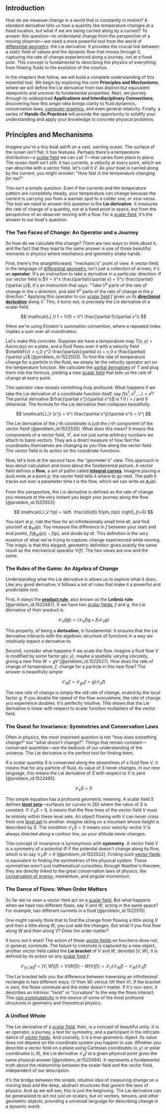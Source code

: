 ## Introduction
How do we measure change in a world that is constantly in motion? A standard derivative tells us how a quantity like temperature changes at a fixed location, but what if we are being carried along by a current? To answer this question—to understand change from the perspective of a moving observer—we need a more powerful tool from the world of [differential geometry](@article_id:145324): the Lie derivative. It provides the crucial link between a static field of values and the dynamic flow that moves through it, capturing the rate of change experienced along a journey, not at a fixed post. This concept is fundamental to describing the physics of everything from flowing fluids to the evolution of the cosmos.

In the chapters that follow, we will build a complete understanding of this essential tool. We begin by exploring the core **Principles and Mechanisms**, where we will define the Lie derivative from two distinct but equivalent viewpoints and uncover its fundamental properties. Next, we journey through its widespread **Applications and Interdisciplinary Connections**, discovering how this single idea brings clarity to fluid dynamics, conservation laws, [computer graphics](@article_id:147583), and even general relativity. Finally, a series of **Hands-On Practices** will provide the opportunity to solidify your understanding and apply your knowledge to concrete physical problems.

## Principles and Mechanisms

Imagine you're a tiny boat adrift on a vast, swirling ocean. The surface of the ocean isn't flat; it has features. Perhaps there's a temperature distribution—a [scalar field](@article_id:153816) we can call $T$—that varies from place to place. The ocean itself isn't still; it has currents, a velocity at every point, which we can describe with a vector field, let's call it $V$. As your boat is carried along by the current, you might wonder: "How fast is the temperature changing *for me*?"

This isn't a simple question. Even if the currents and the temperature pattern are completely steady, your temperature can change because the current is carrying you from a warmer spot to a colder one, or vice-versa. The tool we need to answer this question is the **Lie derivative**. It measures the rate of change of a quantity, not at a fixed point in space, but from the perspective of an observer moving with a flow. For a [scalar field](@article_id:153816), it's the answer to our boat's question.

### The Two Faces of Change: An Operator and a Journey

So how do we calculate this change? There are two ways to think about it, and the fact that they lead to the same answer is one of those beautiful moments in physics where mechanics and geometry shake hands.

First, there's the straightforward, "mechanic's" point of view. A vector field, in the language of [differential geometry](@article_id:145324), isn't just a collection of arrows; it's an **operator**. It's an instruction to take a derivative in a particular direction. If our vector field is $V = V^x \frac{\partial}{\partial x} + V^y \frac{\partial}{\partial y}$, it's an instruction that says: "Take $V^x$ parts of the rate of change in the $x$ direction, and add $V^y$ parts of the rate of change in the $y$ direction." Applying this operator to our [scalar field](@article_id:153816) $f$ gives us its **[directional derivative](@article_id:142936)** along $V$. This, it turns out, is precisely the Lie derivative of a scalar field.

$$ \mathcal{L}_V f = V(f) = V^i \frac{\partial f}{\partial x^i} $$

(Here we're using Einstein's summation convention, where a repeated index implies a sum over all coordinates).

Let's make this concrete. Suppose we have a temperature map $T(x,y) = A x \cos(\kappa y)$ on a plate, and a fluid flows over it with a velocity field $\mathbf{v} = v_0 y^2 \frac{\partial}{\partial x} + v_0 x \frac{\partial}{\partial y}$ [@problem_id:1522503]. To find the rate of temperature change for a particle in the fluid, we simply let the velocity operator act on the temperature function. We calculate the [partial derivatives](@article_id:145786) of $T$ and plug them into the formula, yielding a new [scalar field](@article_id:153816) that tells us the rate of change at every point.

This operator view reveals something truly profound. What happens if we take the Lie derivative of a coordinate function itself, say $f(x^1, x^2, \dots) = x^j$? The partial derivative $\frac{\partial x^j}{\partial x^i}$ is 1 if $i=j$ and 0 otherwise. The formula for the Lie derivative then collapses beautifully:

$$ \mathcal{L}_V (x^j) = V^i \frac{\partial x^j}{\partial x^i} = V^j $$

The Lie derivative of the $j$-th coordinate is just the $j$-th component of the vector field! [@problem_id:1522535]. What does this mean? It means the components of a vector field, $V^j$, are not just some arbitrary numbers we attach to basis vectors. They are a direct measure of how fast the coordinates themselves are changing as you flow along the vector field. The vector field *is* its action on the coordinate functions.

Now, let's look at the second face: the "geometer's" view. This approach is less about calculation and more about the fundamental picture. A vector field defines a **flow**, a set of paths called **[integral curves](@article_id:161364)**. Imagine placing a dust mote at a point $p$; the vector field tells it where to go next. The path it traces out over a parameter time $t$ is the flow, which we can write as $\phi_t(p)$.

From this perspective, the Lie derivative is defined as the rate of change you measure at the very instant you begin your journey along the flow [@problem_id:1522553]:

$$ \mathcal{L}_V f(p) = \left. \frac{d}{dt} f(\phi_t(p)) \right|_{t=0} $$

You start at $p$, ride the flow for an infinitesimally small time $dt$, and find yourself at $\phi_{dt}(p)$. You measure the difference in $f$ between your start and end points, $f(\phi_{dt}(p)) - f(p)$, and divide by $dt$. This definition is the very essence of what we're trying to capture: change experienced while moving. The magic is that this elegant, geometric definition gives exactly the same result as the mechanical operator $V(f)$. The two views are one and the same.

### The Rules of the Game: An Algebra of Change

Understanding what the Lie derivative *is* allows us to explore what it *does*. Like any good derivative, it follows a set of rules that make it a powerful and predictable tool.

First, it obeys the **[product rule](@article_id:143930)**, also known as the **Leibniz rule** [@problem_id:1522487]. If we have two [scalar fields](@article_id:150949), $f$ and $g$, the Lie derivative of their product is:

$$ \mathcal{L}_V(fg) = (\mathcal{L}_V f)g + f(\mathcal{L}_V g) $$

This property, of being a **derivation**, is fundamental. It ensures that the Lie derivative interacts with the algebraic structure of functions in a way we intuitively expect a derivative to.

Second, consider what happens if we scale the flow. Imagine a fluid flow $V$ is modified by some factor $g(x,y)$, maybe a spatially varying viscosity, giving a new flow $W = gV$ [@problem_id:1522527]. How does the rate of change of temperature, $f$, change for a particle in this new flow? The answer is beautifully simple:

$$ \mathcal{L}_W f = \mathcal{L}_{gV} f = g (\mathcal{L}_V f) $$

The new rate of change is simply the old rate of change, scaled by the local factor $g$. If you double the speed of the flow everywhere, the rate of change you experience doubles. It's perfectly intuitive. This shows that the Lie derivative is linear with respect to scalar function multipliers of the vector field.

### The Quest for Invariance: Symmetries and Conservation Laws

Often in physics, the most important question is not "how does something change?" but "what *doesn't* change?". Things that remain constant—conserved quantities—are the bedrock of our understanding of the universe. The Lie derivative is the perfect tool for finding them.

If a scalar quantity $S$ is conserved along the streamlines of a fluid flow $V$, it means that for any particle of fluid, its value of $S$ never changes. In our new language, this means the Lie derivative of $S$ with respect to $V$ is zero [@problem_id:1522485].

$$ \mathcal{L}_V S = 0 $$

This simple equation has a profound geometric meaning. A scalar field $S$ defines **[level sets](@article_id:150661)**—surfaces (or curves in 2D) where the value of $S$ is constant. If $\mathcal{L}_V S = 0$, it means that the flow lines of the vector field $V$ must lie entirely within these level sets. An object flowing with $V$ can never cross from one [level set](@article_id:636562) to another. Imagine skiing on a mountain whose height is described by $S$. The condition $\mathcal{L}_V S = 0$ means your velocity vector $V$ is always directed along a contour line, so your altitude never changes.

This concept of invariance is synonymous with **symmetry**. A vector field $V$ is a symmetry of a potential $\Phi$ if the potential doesn't change along its flow, which is to say $\mathcal{L}_V \Phi = 0$ [@problem_id:1522522]. Finding such [vector fields](@article_id:160890) is equivalent to finding the symmetries of the physical system. These symmetries aren't just mathematical curiosities; through Noether's theorem, they are directly linked to the great conservation laws of physics, like [conservation of energy](@article_id:140020), momentum, and angular momentum.

### The Dance of Flows: When Order Matters

So far we've seen a vector field act on a [scalar field](@article_id:153816). But what happens when we have two different flows, say $V$ and $W$, acting in the same space? For example, two different currents in a fluid [@problem_id:1522515].

One might naively think that to find the change from flowing a little along $V$ and then a little along $W$, you just add the changes. But what if you first flow along $W$ and then along $V$? Does the order matter?

It turns out it does! The action of these [vector fields](@article_id:160890) on functions does not, in general, commute. The failure to commute is captured by a new object, another vector field called the **Lie bracket** of $V$ and $W$, denoted $[V,W]$. It is defined by its action on any [scalar field](@article_id:153816) $f$:

$$ \mathcal{L}_{[V,W]} f = [V,W](f) = V(W(f)) - W(V(f)) = \mathcal{L}_V(\mathcal{L}_W f) - \mathcal{L}_W(\mathcal{L}_V f) $$

The Lie bracket tells you the difference between traversing an infinitesimal rectangle in two different ways: (V then W) versus (W then V). If the bracket is zero, the flows commute and the order doesn't matter. If it's non-zero, it describes an intrinsic "twist" or "curvature" to the way the flows interact. This [non-commutativity](@article_id:153051) is the source of some of the most profound structures in geometry and theoretical physics.

### A Unified Whole

The Lie derivative of a [scalar field](@article_id:153816), then, is a concept of beautiful unity. It is an operator, a journey, a test for symmetry, and a participant in the intricate dance of [vector fields](@article_id:160890). And crucially, it is a true geometric object. Its value does not depend on the coordinate system you happen to use. Whether you describe a vector field on a plane using Cartesian coordinates $(x,y)$ or polar coordinates $(r, \theta)$, the Lie derivative $\mathcal{L}_V f$ at a given physical point gives the same physical answer [@problem_id:1522494]. It represents a fundamental truth about the relationship between the scalar field and the vector field, independent of our description.

It's the bridge between the simple, intuitive idea of measuring change on a moving boat and the deep, abstract structures that govern the laws of physics. And as we will see, this is just the beginning. The Lie derivative can be generalized to act not just on scalars, but on vectors, tensors, and other geometric objects, providing a universal language for describing change in a dynamic world.